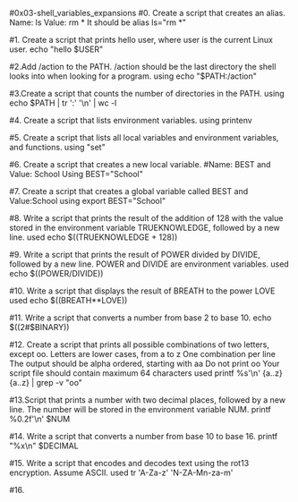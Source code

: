 #0x03-shell_variables_expansions
#0. Create a script that creates an alias. Name: ls Value: rm *
It should be alias ls="rm *"

#1. Create a script that prints hello user, where user is the current Linux user.
echo "hello $USER"

#2.Add /action to the PATH. /action should be the last directory the shell looks into when looking for a program.
using echo "$PATH:/action" 

#3.Create a script that counts the number of directories in the PATH.
using echo $PATH | tr ':' '\n' | wc -l

#4. Create a script that lists environment variables.
using printenv

#5. Create a script that lists all local variables and environment variables, and functions.
using "set"

#6. Create a script that creates a new local variable.
#Name: BEST and Value: School
Using BEST="School"

#7. Create a script that creates a global variable called BEST and Value:School
using export BEST="School"

#8. Write a script that prints the result of the addition of 128 with the value stored in the environment variable TRUEKNOWLEDGE, followed by a new line.
used echo $((TRUEKNOWLEDGE + 128))

#9. Write a script that prints the result of POWER divided by DIVIDE, followed by a new line. POWER and DIVIDE are environment variables.
used echo $((POWER/DIVIDE))

#10. Write a script that displays the result of BREATH to the power LOVE
used echo $((BREATH**LOVE))

#11. Write a script that converts a number from base 2 to base 10.
echo $((2#$BINARY))

#12. Create a script that prints all possible combinations of two letters, except oo. Letters are lower cases, from a to z One combination per line The output should be alpha ordered, starting with aa Do not print oo Your script file should contain maximum 64 characters
used printf %s'\n' {a..z}{a..z} | grep -v "oo"

#13.Script that prints a number with two decimal places, followed by a new line. The number will be stored in the environment variable NUM.
printf %0.2f'\n' $NUM

#14. Write a script that converts a number from base 10 to base 16.
printf "%x\n" $DECIMAL 

#15. Write a script that encodes and decodes text using the rot13 encryption. Assume ASCII.
used tr 'A-Za-z' 'N-ZA-Mn-za-m'

#16. 




